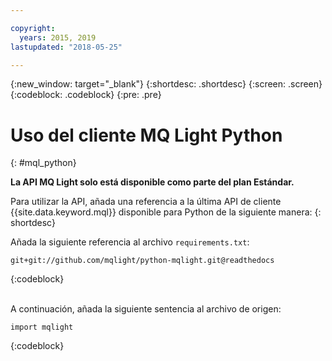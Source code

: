 ```yaml
---

copyright:
  years: 2015, 2019
lastupdated: "2018-05-25"

---
```


{:new_window: target="_blank"}
{:shortdesc: .shortdesc}
{:screen: .screen}
{:codeblock: .codeblock}
{:pre: .pre}

<!-- 14/11/18: info moved to eventstreams099.md, moved because of doc app changes -->
# Uso del cliente MQ Light Python
{: #mql_python}

**La API MQ Light solo está disponible como parte del plan Estándar.**
<br/>

Para utilizar la API, añada una referencia a la última API de cliente {{site.data.keyword.mql}} disponible para Python de la siguiente manera:
{: shortdesc}

Añada la siguiente referencia al archivo <code>requirements.txt</code>:

```
git+git://github.com/mqlight/python-mqlight.git@readthedocs
```
{:codeblock}

<br>
A continuación, añada la siguiente sentencia al archivo de origen:

```
import mqlight
```
{:codeblock}

<!-- Comment from Andrew
Instructions for getting started, with links for more info
Simple send source and receive source in-line

-->

